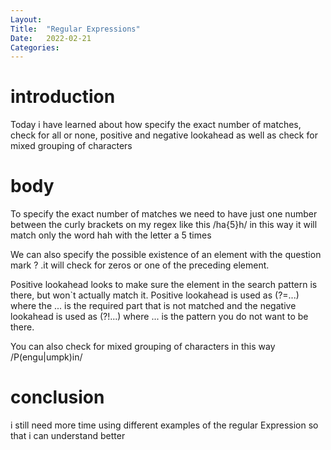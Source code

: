 ```yaml
---
Layout:
Title:	"Regular Expressions"
Date:	2022-02-21
Categories:
---
```



# introduction
 
Today i have learned about how specify the exact number of matches, check for all or none, 
positive and negative lookahead as well as check for mixed grouping of characters


# body

To specify the exact number of matches we need to have just one number between the curly brackets on 
 my regex like this /ha{5}h/ in this way it will match only the word hah with the letter a  5 times

 We can also specify the possible existence of an element with the question mark ? .it will check for
 zeros or one of the preceding element.

 Positive lookahead looks to make sure the element in the search pattern is there, but won`t actually
 match it. Positive lookahead is used as (?=...) where the ... is the required part that is not matched and the negative lookahead is used as (?!...) where ... is the pattern you do not want to be there.

 You can also check for mixed grouping of characters in this way /P(engu|umpk)in/

 # conclusion

 i still need more time using different examples of the regular Expression so that i can understand
 better